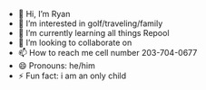 - 👋 Hi, I’m Ryan
- 👀 I’m interested in golf/traveling/family
- 🌱 I’m currently learning all things Repool
- 💞️ I’m looking to collaborate on 
- 📫 How to reach me cell number 203-704-0677
- 😄 Pronouns: he/him
- ⚡ Fun fact: i am an only child

<!---
rrossi2812/rrossi2812 is a ✨ special ✨ repository because its `README.md` (this file) appears on your GitHub profile.
You can click the Preview link to take a look at your changes.
--->
